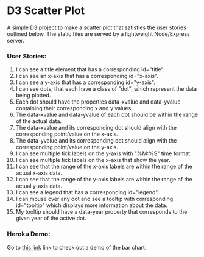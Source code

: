 # D3 Scatter Plot

A simple D3 project to make a scatter plot that satisfies the user stories outlined below. The static files are served by a lightweight Node/Express server.

### User Stories:

1. I can see a title element that has a corresponding id="title".
2. I can see an x-axis that has a corresponding id="x-axis".
3. I can see a y-axis that has a corresponding id="y-axis".
4. I can see dots, that each have a class of "dot", which represent the data being plotted.
5. Each dot should have the properties data-xvalue and data-yvalue containing their corresponding x and y values.
6. The data-xvalue and data-yvalue of each dot should be within the range of the actual data.
7. The data-xvalue and its corresponding dot should align with the corresponding point/value on the x-axis.
8. The data-yvalue and its corresponding dot should align with the corresponding point/value on the y-axis.
9. I can see multiple tick labels on the y-axis with "%M:%S" time format.
10. I can see multiple tick labels on the x-axis that show the year.
11. I can see that the range of the x-axis labels are within the range of the actual x-axis data.
12. I can see that the range of the y-axis labels are within the range of the actual y-axis data.
13. I can see a legend that has a corresponding id="legend".
14. I can mouse over any dot and see a tooltip with corresponding id="tooltip" which displays more information about the data.
15. My tooltip should have a data-year property that corresponds to the given year of the active dot.

### Heroku Demo:

Go to [this link](https://tom-p-uk-d3-bar-chart.herokuapp.com/) link to check out a demo of the bar chart.

